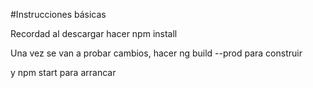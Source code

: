 #Instrucciones básicas

Recordad al descargar hacer npm install

Una vez se van a probar cambios, hacer ng build --prod para construir

y npm start para arrancar